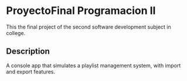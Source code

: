# ProyectoFinal Programacion II

This the final project of the second software development subject in college.

## Description

A console app that simulates a playlist management system, with import and export features.
